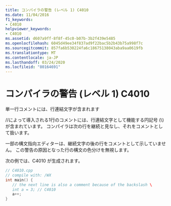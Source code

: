 ```yaml
---
title: コンパイラの警告 (レベル 1) C4010
ms.date: 11/04/2016
f1_keywords:
- C4010
helpviewer_keywords:
- C4010
ms.assetid: d607a9ff-8f8f-45c0-b07b-3b2f439e5485
ms.openlocfilehash: 6045d49ee34f837ad9f22bac5b2b43b75a998f7c
ms.sourcegitcommit: 857fa6b530224fa6c18675138043aba9aa0619fb
ms.translationtype: MT
ms.contentlocale: ja-JP
ms.lasthandoff: 03/24/2020
ms.locfileid: "80164691"
---
```

# <a name="compiler-warning-level-1-c4010"></a>コンパイラの警告 (レベル 1) C4010

単一行コメントには、行連結文字が含まれます

//によって導入される1行のコメントには、行連結文字として機能する円記号 (\\) が含まれています。 コンパイラは次の行を継続と見なし、それをコメントとして扱います。

一部の構文指向エディターは、継続文字の後の行をコメントとして示していません。 この警告の原因となった行の構文の色分けを無視します。

次の例では、C4010 が生成されます。

```cpp
// C4010.cpp
// compile with: /WX
int main() {
   // the next line is also a comment because of the backslash \
   int a = 3; // C4010
   a++;
}
```
